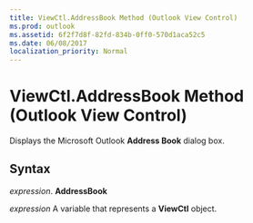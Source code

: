 ```yaml
---
title: ViewCtl.AddressBook Method (Outlook View Control)
ms.prod: outlook
ms.assetid: 6f2f7d8f-82fd-834b-0ff0-570d1aca52c5
ms.date: 06/08/2017
localization_priority: Normal
---
```



# ViewCtl.AddressBook Method (Outlook View Control)

Displays the Microsoft Outlook  **Address Book** dialog box.


## Syntax

 _expression_. **AddressBook**

_expression_ A variable that represents a  **ViewCtl** object.


